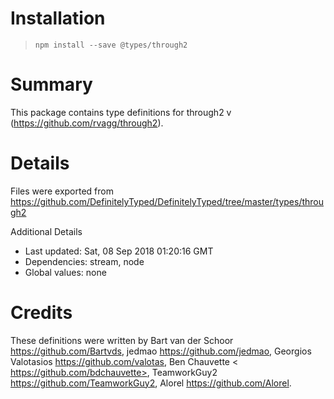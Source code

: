 # Installation
> `npm install --save @types/through2`

# Summary
This package contains type definitions for through2 v (https://github.com/rvagg/through2).

# Details
Files were exported from https://github.com/DefinitelyTyped/DefinitelyTyped/tree/master/types/through2

Additional Details
 * Last updated: Sat, 08 Sep 2018 01:20:16 GMT
 * Dependencies: stream, node
 * Global values: none

# Credits
These definitions were written by Bart van der Schoor <https://github.com/Bartvds>, jedmao <https://github.com/jedmao>, Georgios Valotasios <https://github.com/valotas>, Ben Chauvette < https://github.com/bdchauvette>, TeamworkGuy2 <https://github.com/TeamworkGuy2>, Alorel <https://github.com/Alorel>.
